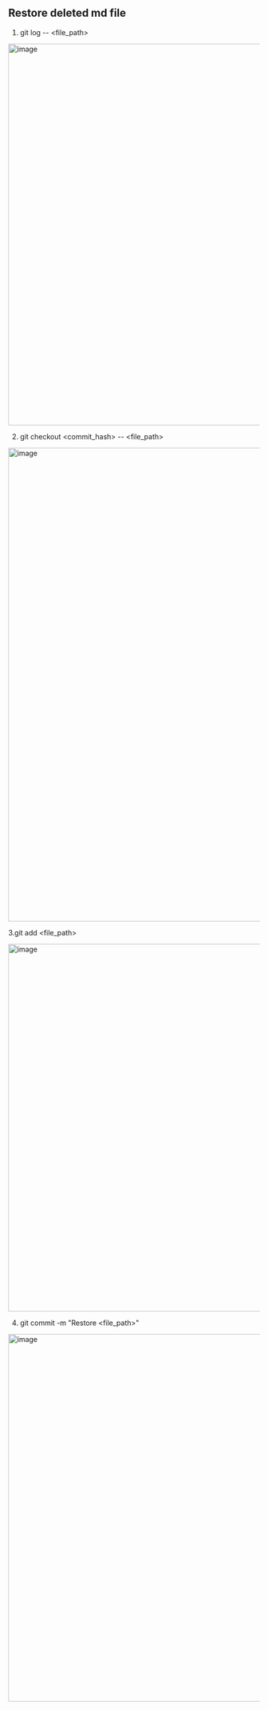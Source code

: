 ## Restore deleted md file
1. git log -- <file_path>

<img width="763" alt="image" src="https://github.com/Faseeha001/Git/assets/169563689/e74cc1c8-54ad-4211-b877-f6e0e591d94a">

2. git checkout <commit_hash> -- <file_path>
<img width="947" alt="image" src="https://github.com/Faseeha001/Git/assets/169563689/6bc8ef34-3735-4d56-b71b-cd567a23b5b9">

3.git add <file_path>

<img width="735" alt="image" src="https://github.com/Faseeha001/Git/assets/169563689/6157a520-cad3-4cb6-bf97-3f32da3ebc46">

4. git commit -m "Restore <file_path>"

<img width="735" alt="image" src="https://github.com/Faseeha001/Git/assets/169563689/6157a520-cad3-4cb6-bf97-3f32da3ebc46">




